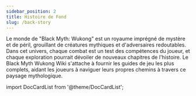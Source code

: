 ```yaml
---
sidebar_position: 2
title: Histoire de Fond
slug: /back-story
---
```


Le monde de "Black Myth: Wukong" est un royaume imprégné de mystère et de péril, grouillant de créatures mythiques et d'adversaires redoutables. Dans cet univers, chaque combat est un test des compétences du joueur, et chaque exploration pourrait dévoiler de nouveaux chapitres de l'histoire. Le Black Myth Wukong Wiki s'attache à fournir les guides de jeu les plus complets, aidant les joueurs à naviguer leurs propres chemins à travers ce paysage mythologique.

import DocCardList from '@theme/DocCardList';

<DocCardList />